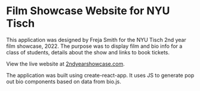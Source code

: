 # Film Showcase Website for NYU Tisch

This application was designed by Freja Smith for the NYU Tisch 2nd year film showcase, 2022. The purpose was to display film and bio info for a class of students, details about the show and links to book tickets.

View the live website at [2ndyearshowcase.com](https://www.2ndyearshowcase.com/).

The application was built using create-react-app. It uses JS to generate pop out bio components based on data from bio.js.